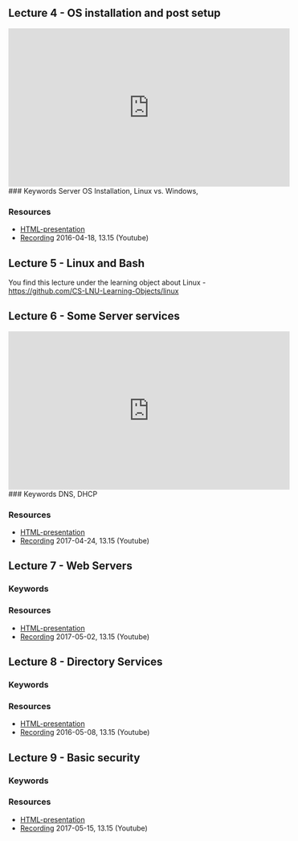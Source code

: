 ## Lecture 4 - OS installation and post setup
<iframe width="560" height="315" src="https://www.youtube.com/embed/Yh_A6E9EaL8?&list=PLSWJPPj5sKmr_PkB_qU4SAA-B5Rv4ICF2" frameborder="0" allowfullscreen></iframe>
### Keywords
Server OS Installation, Linux vs. Windows,

### Resources
- [HTML-presentation](https://cdn.rawgit.com/1dv031/syllabus/master/lectures/part_3/05_Installation-and-Post-Setup/index.html)
- [Recording](https://www.youtube.com/watch?v=Yh_A6E9EaL8&index=5&list=PLSWJPPj5sKmr_PkB_qU4SAA-B5Rv4ICF2) 2016-04-18, 13.15 (Youtube)

## Lecture 5 - Linux and Bash
You find this lecture under the learning object about Linux - https://github.com/CS-LNU-Learning-Objects/linux

## Lecture 6 - Some Server services
<iframe width="560" height="315" src="https://www.youtube.com/embed/--m9YpZ8Av4?&list=PLSWJPPj5sKmr_PkB_qU4SAA-B5Rv4ICF2" frameborder="0" allowfullscreen></iframe>
### Keywords
DNS, DHCP

### Resources
- [HTML-presentation](https://cdn.rawgit.com/1dv031/syllabus/master/lectures/part_3/06_Server-Services/index.html)
- [Recording](https://www.youtube.com/watch?v=--m9YpZ8Av4&list=PLSWJPPj5sKmr_PkB_qU4SAA-B5Rv4ICF2) 2017-04-24, 13.15 (Youtube)


## Lecture 7 - Web Servers
### Keywords


### Resources
- [HTML-presentation](https://cdn.rawgit.com/1dv031/syllabus/master/lectures/part_3/07_Web-Servers/index.html)
- [Recording](#) 2017-05-02, 13.15 (Youtube)

## Lecture 8 - Directory Services
### Keywords


### Resources
- [HTML-presentation](https://cdn.rawgit.com/1dv031/syllabus/master/lectures/part_3/08_Directory-Services/index.html)
- [Recording](#) 2016-05-08, 13.15 (Youtube)


## Lecture 9 - Basic security
### Keywords


### Resources
- [HTML-presentation](https://cdn.rawgit.com/1dv031/syllabus/master/lectures/part_3/09_Basic-Security/index.html)
- [Recording](#) 2017-05-15, 13.15 (Youtube)
